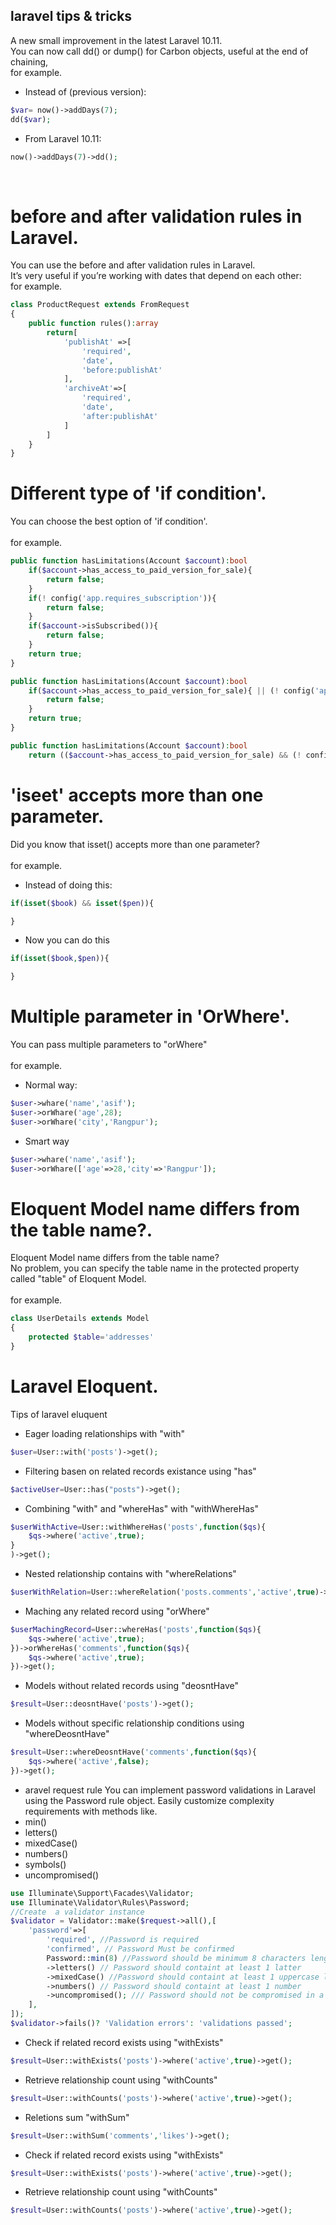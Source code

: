 ## laravel tips & tricks

A new small improvement in the latest Laravel 10.11.<br>
You can now call dd() or dump() for Carbon objects, useful at the end of chaining, <br>for example.

- Instead of (previous version):<br>
```php
$var= now()->addDays(7);
dd($var);
```
- From Laravel 10.11:<br>
```php
now()->addDays(7)->dd();
```
<br>

# before and after validation rules in Laravel.

You can use the before and after validation rules in Laravel. <br>
It’s very useful if you’re working with dates that depend on each other: <br>for example.

```php
class ProductRequest extends FromRequest
{
	public function rules():array
		return[
			'publishAt' =>[
				'required',
				'date',
				'before:publishAt'
			],
			'archiveAt'=>[
				'required',
				'date',
				'after:publishAt'
			]
		]
	}
}
```
# Different type of 'if condition'.

You can choose the best option of 'if condition'. <br>
<br>for example.

```php
public function hasLimitations(Account $account):bool
	if($account->has_access_to_paid_version_for_sale){
		return false;
	}
	if(! config('app.requires_subscription')){
		return false;
	}
	if($account->isSubscribed()){
		return false;
	}
	return true;
}

public function hasLimitations(Account $account):bool
	if($account->has_access_to_paid_version_for_sale){ || (! config('app.requires_subscription')) || ($account->isSubscribed()) {
		return false;
	}
	return true;
}

public function hasLimitations(Account $account):bool
	return (($account->has_access_to_paid_version_for_sale) && (! config('app.requires_subscription')) && ($account->isSubscribed())));
```
# 'iseet' accepts more than one parameter.
Did you know that isset() accepts more than one parameter?<br>
<br>for example.
- Instead of doing this:<br>
```php
if(isset($book) && isset($pen)){

}
```
- Now you can do this<br>
```php
if(isset($book,$pen)){

}
```
# Multiple parameter in 'OrWhere'.
You can pass multiple parameters to "orWhere"<br>
<br>for example.
- Normal way:<br>
```php
$user->whare('name','asif');
$user->orWhare('age',28);
$user->orWhare('city','Rangpur');
```
- Smart way<br>
```php
$user->whare('name','asif');
$user->orWhare(['age'=>28,'city'=>'Rangpur']);
```
# Eloquent Model name differs from the table name?.
Eloquent Model name differs from the table name?<br> No problem, you can specify the table name in the protected property called "table" of Eloquent Model.<br>
<br>for example.
```php
class UserDetails extends Model
{
	protected $table='addresses'
}
```
# Laravel Eloquent.
Tips of laravel eluquent
- Eager loading relationships with "with"
```php
$user=User::with('posts')->get();
```
- Filtering basen on related records existance using "has"
```php
$activeUser=User::has("posts")->get();
```
- Combining "with" and "whereHas" with "withWhereHas"
```php
$userWithActive=User::withWhereHas('posts',function($qs){
	$qs->where('active',true);
}
)->get();
```
- Nested relationship contains with "whereRelations"
```php
$userWithRelation=User::whereRelation('posts.comments','active',true)->get();
```
- Maching any related record using "orWhere"
```php
$userMachingRecord=User::whereHas('posts',function($qs){
	$qs->where('active',true);
})->orWhereHas('comments',function($qs){
	$qs->where('active',true);
})->get();
```
- Models without related records using "deosntHave"
```php
$result=User::deosntHave('posts')->get();
```
- Models without specific relationship conditions using "whereDeosntHave"
```php
$result=User::whereDeosntHave('comments',function($qs){
	$qs->where('active',false);
})->get();
```
- aravel request rule
You can implement password validations in Laravel using the Password rule object. 
Easily customize complexity requirements with methods like.
- min()
- letters()
- mixedCase()
- numbers()
- symbols()
- uncompromised()
```php
use Illuminate\Support\Facades\Validator;
use Illuminate\Validator\Rules\Password;
//Create  a validator instance
$validator = Validator::make($request->all(),[
	'password'=>[
		'required', //Password is required
		'confirmed', // Password Must be confirmed
		Password::min(8) //Password should be minimum 8 characters length
		->letters() // Password should containt at least 1 latter
		->mixedCase() //Password should containt at least 1 uppercase latter and 1 lowercase latter
		->numbers() // Password should containt at least 1 number
		->uncompromised(); /// Password should not be compromised in a data leak
	],
]);
$validator->fails()? 'Validation errors': 'validations passed';
```
- Check if related record exists using "withExists"
```php
$result=User::withExists('posts')->where('active',true)->get();
```
- Retrieve relationship count using  "withCounts"
```php
$result=User::withCounts('posts')->where('active',true)->get();
```
- Reletions sum "withSum"
```php
$result=User::withSum('comments','likes')->get();
```
- Check if related record exists using "withExists"
```php
$result=User::withExists('posts')->where('active',true)->get();
```
- Retrieve relationship count using  "withCounts"
```php
$result=User::withCounts('posts')->where('active',true)->get();
```
